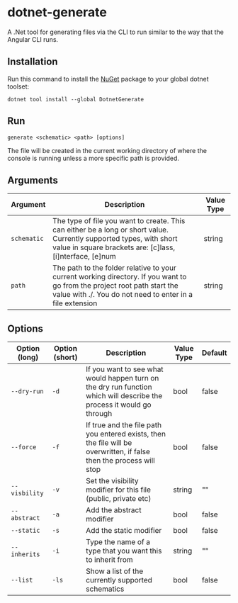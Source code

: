 # dotnet-generate
A .Net tool for generating files via the CLI to run similar to the way that the Angular CLI runs.

## Installation

Run this command to install the [NuGet](https://www.nuget.org/packages/DotnetGenerate/) package to your global dotnet toolset:

`dotnet tool install --global DotnetGenerate`

## Run

`generate <schematic> <path> [options]`

The file will be created in the current working directory of where the console is running unless a more specific path is provided.

## Arguments

| Argument | Description | Value Type |
|----------|-------------|------------|
| `schematic` | The type of file you want to create. This can either be a long or short value. Currently supported types, with short value in square brackets are: [c]lass, [i]nterface, [e]num | string |
| `path` | The path to the folder relative to your current working directory. If you want to go from the project root path start the value with ./. You do not need to enter in a file extension | string |

## Options

| Option (long) | Option (short) | Description | Value Type | Default |
|------|----|----|---|----|
| `--dry-run` | `-d` | If you want to see what would happen turn on the dry run function which will describe the process it would go through | bool | false |
| `--force` | `-f` | If true and the file path you entered exists, then the file will be overwritten, if false then the process will stop | bool | false |
| `--visbility` | `-v` | Set the visibility modifier for this file (public, private etc) | string | "" |
| `--abstract` | `-a` | Add the abstract modifier | bool | false |
| `--static` | `-s` | Add the static modifier | bool | false |
| `--inherits` | `-i` | Type the name of a type that you want this to inherit from | string | "" |
| `--list` | `-ls` | Show a list of the currently supported schematics | bool | false |
